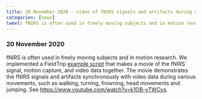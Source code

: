 ```yaml
---
title: 20 November 2020 - video of fNIRS signals and artifacts during motion
categories: [news]
tweet: fNIRS is often used in freely moving subjects and in motion research. This movie demonstrates NIRS signals and artifacts synchronously with video data during walking, turning, frowning, head movements and jumping. https://www.youtube.com/watch?v=k1OB-vTWCys
---
```


### 20 November 2020

fNIRS is often used in freely moving subjects and in motion research. We implemented a FieldTrip [example script](/example/video_eeg) that makes a movie of the fNIRS signal, motion capture, and video data together. The movie demonstrates the fNIRS signals and artifacts synchronously with video data during various movements, such as walking, turning, frowning, head movements and jumping. See <https://www.youtube.com/watch?v=k1OB-vTWCys>.
